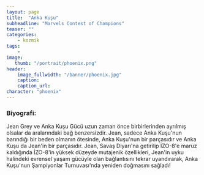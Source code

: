 ```yaml
---
layout: page
title:  "Anka Kuşu"
subheadline: "Marvels Contest of Champions"
teaser: ""
categories:
    - kozmik
tags:
    -
image:
   thumb: "/portrait/phoenix.png"
header:
    image_fullwidth: "/banner/phoenix.jpg"
    caption: 
    caption_url:  
character: "phoenix"
---
```


### Biyografi:

Jean Grey ve Anka Kuşu Gücü uzun zaman önce birbirlerinden ayrılmış olsalar da aralarındaki bağ benzersizdir. Jean, sadece Anka Kuşu'nun barındığı bir beden olmanın ötesinde, Anka Kuşu'nun bir parçasıdır ve Anka Kuşu da Jean'in bir parçasıdır. Jean, Savaş Diyarı'na getirilip İZO-8'e maruz kaldığında İZO-8'in yüksek düzeyde mutajenik özellikleri, Jean'in uyku halindeki evrensel yaşam gücüyle olan bağlantısını tekrar uyandırarak, Anka Kuşu'nun Şampiyonlar Turnuvası'nda yeniden doğmasını sağladı!
